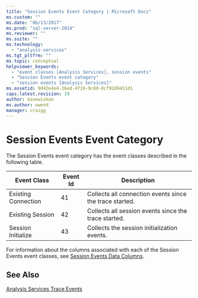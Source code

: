```yaml
---
title: "Session Events Event Category | Microsoft Docs"
ms.custom: ""
ms.date: "06/13/2017"
ms.prod: "sql-server-2014"
ms.reviewer: ""
ms.suite: ""
ms.technology: 
  - "analysis-services"
ms.tgt_pltfrm: ""
ms.topic: conceptual
helpviewer_keywords: 
  - "event classes [Analysis Services], session events"
  - "Session Events event category"
  - "session events [Analysis Services]"
ms.assetid: 9d42e4e4-26ed-4719-9c80-8cf9189451d1
caps.latest.revision: 19
author: minewiskan
ms.author: owend
manager: craigg
---
```

# Session Events Event Category
  The Session Events event category has the event classes described in the following table.  
  
|Event Class|Event Id|Description|  
|-----------------|--------------|-----------------|  
|Existing Connection|41|Collects all connection events since the trace started.|  
|Existing Session|42|Collects all session events since the trace started.|  
|Session Initialize|43|Collects the session initialization events.|  
  
 For information about the columns associated with each of the Session Events event classes, see [Session Events Data Columns](session-events-data-columns.md).  
  
## See Also  
 [Analysis Services Trace Events](analysis-services-trace-events.md)  
  
  
